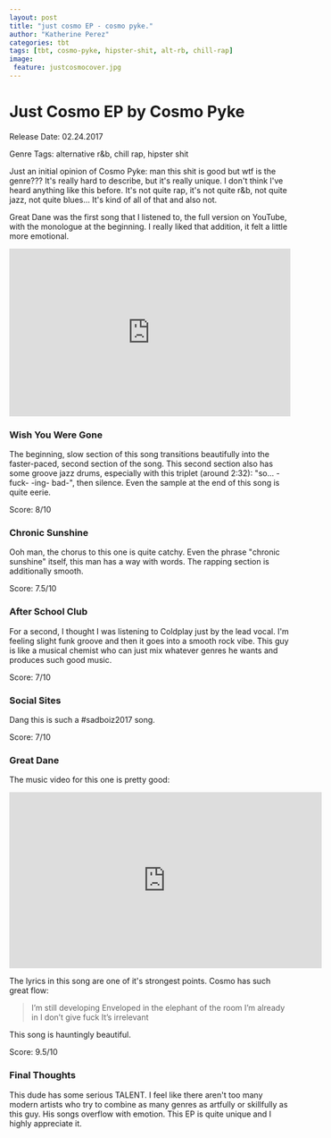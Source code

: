 ```yaml
---
layout: post
title: "just cosmo EP - cosmo pyke."
author: "Katherine Perez"
categories: tbt
tags: [tbt, cosmo-pyke, hipster-shit, alt-rb, chill-rap]
image:
 feature: justcosmocover.jpg
---
```


# Just Cosmo EP by Cosmo Pyke
Release Date: 02.24.2017

Genre Tags: alternative r&amp;b, chill rap, hipster shit

Just an initial opinion of Cosmo Pyke: man this shit is good but wtf is the genre??? It's really hard to describe, but it's really unique. I don't think I've heard anything like this before. It's not quite rap, it's not quite r&amp;b, not quite jazz, not quite blues... It's kind of all of that and also not.

Great Dane was the first song that I listened to, the full version on YouTube, with the monologue at the beginning. I really liked that addition, it felt a little more emotional.

<iframe width="100%" height="300" scrolling="no" frameborder="no" src="https://w.soundcloud.com/player/?url=https%3A//api.soundcloud.com/playlists/302523146&amp;color=%23ff5500&amp;auto_play=false&amp;hide_related=false&amp;show_comments=true&amp;show_user=true&amp;show_reposts=false&amp;show_teaser=true&amp;visual=true"></iframe>

### Wish You Were Gone
The beginning, slow section of this song transitions beautifully into the faster-paced, second section of the song. This second section also has some groove jazz drums, especially with this triplet (around 2:32): "so... -fuck- -ing- bad-", then silence. Even the sample at the end of this song is quite eerie.

Score: 8/10

### Chronic Sunshine
Ooh man, the chorus to this one is quite catchy. Even the phrase "chronic sunshine" itself, this man has a way with words. The rapping section is additionally smooth.

Score: 7.5/10

### After School Club
For a second, I thought I was listening to Coldplay just by the lead vocal. I'm feeling slight funk groove and then it goes into a smooth rock vibe. This guy is like a musical chemist who can just mix whatever genres he wants and produces such good music.

Score: 7/10

### Social Sites
Dang this is such a #sadboiz2017 song.

Score: 7/10

### Great Dane
The music video for this one is pretty good:
<iframe width="560" height="315" src="https://www.youtube.com/embed/UOjZF_38u_M?rel=0" frameborder="0" allowfullscreen></iframe>

The lyrics in this song are one of it's strongest points. Cosmo has such great flow:
>I’m still developing
>Enveloped in the elephant of the room I’m already in
>I don’t give fuck
>It’s irrelevant

This song is hauntingly beautiful.

Score: 9.5/10

### Final Thoughts
This dude has some serious TALENT. I feel like there aren't too many modern artists who try to combine as many genres as artfully or skillfully as this guy. His songs overflow with emotion. This EP is quite unique and I highly appreciate it.
